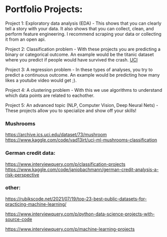 # Portfolio Projects:

Project 1: Exploratory data analysis (EDA) - This shows that you can clearly tell a story with your data. It also shows that you can collect, clean, and perform feature engineering. I recommend scraping your data or collecting it from an open api.

Project 2: Classification problem - With these projects you are predicting a binary or categorical outcome. An example would be the titanic dataset where you predict if people would have survived the crash. [UCI](https://archive.ics.uci.edu/)

Project 3: A regression problem - In these types of analyses, you try to predict a continuous outcome. An example would be predicting how many likes a youtube video would get ;).

Project 4: A clustering problem - With this we use algorithms to understand which data points are related to eachother. 

Project 5: An advanced topic (NLP, Computer Vision, Deep Neural Nets) - These projects allow you to specialize and show off your skills!


### Mushrooms
https://archive.ics.uci.edu/dataset/73/mushroom
https://www.kaggle.com/code/vad13irt/uci-ml-mushrooms-classification


### German credit data:
https://www.interviewquery.com/p/classification-projects
https://www.kaggle.com/code/janiobachmann/german-credit-analysis-a-risk-perspective




### other:
https://rubikscode.net/2021/07/19/top-23-best-public-datasets-for-practicing-machine-learning/

https://www.interviewquery.com/p/python-data-science-projects-with-source-code

https://www.interviewquery.com/p/machine-learning-projects



